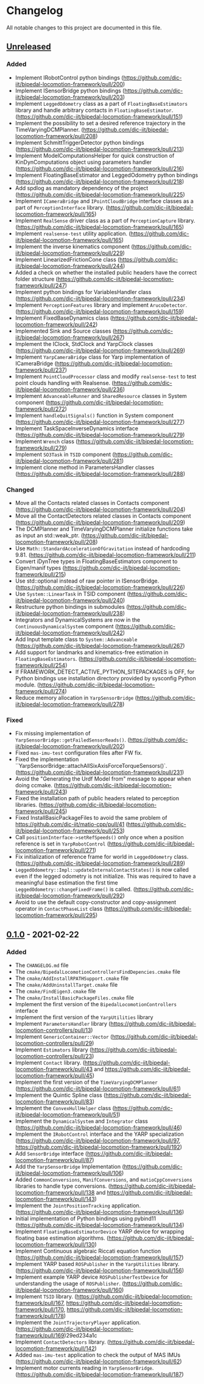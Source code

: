 # Changelog
All notable changes to this project are documented in this file.

## [Unreleased]
### Added
- Implement IRobotControl python bindings (https://github.com/dic-iit/bipedal-locomotion-framework/pull/200)
- Implement ISensorBridge python bindings (https://github.com/dic-iit/bipedal-locomotion-framework/pull/203)
- Implement `LeggedOdometry` class as a part of `FloatingBaseEstimators` library and handle arbitrary contacts in `FloatingBaseEstimator`. (https://github.com/dic-iit/bipedal-locomotion-framework/pull/151)
- Implement the possibility to set a desired reference trajectory in the TimeVaryingDCMPlanner. (https://github.com/dic-iit/bipedal-locomotion-framework/pull/208)
- Implement SchmittTriggerDetector python bindings (https://github.com/dic-iit/bipedal-locomotion-framework/pull/213)
- Implement ModelComputationsHelper for quick construction of KinDynComputations object using parameters handler (https://github.com/dic-iit/bipedal-locomotion-framework/pull/216)
- Implement FloatingBaseEstimator and LeggedOdometry python bindings (https://github.com/dic-iit/bipedal-locomotion-framework/pull/218)
- Add spdlog as mandatory dependency of the project (https://github.com/dic-iit/bipedal-locomotion-framework/pull/225)
- Implement `ICameraBridge` and `IPointCloudBridge` interface classes as a part of `PerceptionInterface` library. (https://github.com/dic-iit/bipedal-locomotion-framework/pull/165)
- Implement `RealSense` driver class as a part of `PerceptionCapture` library. (https://github.com/dic-iit/bipedal-locomotion-framework/pull/165)
- Implement `realsense-test` utility application. (https://github.com/dic-iit/bipedal-locomotion-framework/pull/165)
- Implement the inverse kinematics component (https://github.com/dic-iit/bipedal-locomotion-framework/pull/229)
- Implement LinearizedFrictionCone class (https://github.com/dic-iit/bipedal-locomotion-framework/pull/244)
- Added a check on whether the installed public headers have the correct folder structure (https://github.com/dic-iit/bipedal-locomotion-framework/pull/247)
- Implement python bindings for VariablesHandler class (https://github.com/dic-iit/bipedal-locomotion-framework/pull/234)
- Implement `PerceptionFeatures` library and implement `ArucoDetector`. (https://github.com/dic-iit/bipedal-locomotion-framework/pull/159)
- Implement FixedBaseDynamics class (https://github.com/dic-iit/bipedal-locomotion-framework/pull/242)
- Implemented Sink and Source classes (https://github.com/dic-iit/bipedal-locomotion-framework/pull/267)
- Implement the IClock, StdClock and YarpClock classes (https://github.com/dic-iit/bipedal-locomotion-framework/pull/269)
- Implement `YarpCameraBridge` class for Yarp implementation of ICameraBridge (https://github.com/dic-iit/bipedal-locomotion-framework/pull/237)
- Implement `PointCloudProcessor` class and modify `realsense-test` to test point clouds handling with Realsense. (https://github.com/dic-iit/bipedal-locomotion-framework/pull/236)
- Implement `AdvanceableRunner` and `SharedResource` classes in System component (https://github.com/dic-iit/bipedal-locomotion-framework/pull/272)
- Implement `handleQuitSignals()` function in System component (https://github.com/dic-iit/bipedal-locomotion-framework/pull/277)
- Implement TaskSpaceInverseDynamics interface (https://github.com/dic-iit/bipedal-locomotion-framework/pull/279)
- Implement `Wrench` class (https://github.com/dic-iit/bipedal-locomotion-framework/pull/279)
- Implement `SO3Task` in `TSID` component (https://github.com/dic-iit/bipedal-locomotion-framework/pull/281)
- Implement clone method in ParametersHandler classes (https://github.com/dic-iit/bipedal-locomotion-framework/pull/288)

### Changed
- Move all the Contacts related classes in Contacts component (https://github.com/dic-iit/bipedal-locomotion-framework/pull/204)
- Move all the ContactDetectors related classes in Contacts component (https://github.com/dic-iit/bipedal-locomotion-framework/pull/209)
- The DCMPlanner and TimeVaryingDCMPlanner initialize functions take as input an std::weak_ptr. (https://github.com/dic-iit/bipedal-locomotion-framework/pull/208)
- Use `Math::StandardAccelerationOfGravitation` instead of hardcoding 9.81. (https://github.com/dic-iit/bipedal-locomotion-framework/pull/211)
- Convert iDynTree types in FloatingBaseEstimators component to Eigen/manif types (https://github.com/dic-iit/bipedal-locomotion-framework/pull/215)
- Use std::optional instead of raw pointer in ISensorBridge. (https://github.com/dic-iit/bipedal-locomotion-framework/pull/226)
- Use `System::LinearTask` in TSID component (https://github.com/dic-iit/bipedal-locomotion-framework/pull/240)
- Restructure python bindings in submodules (https://github.com/dic-iit/bipedal-locomotion-framework/pull/238)
- Integrators and DynamicalSystems are now in the `ContinuousDynamicalSystem` component (https://github.com/dic-iit/bipedal-locomotion-framework/pull/242)
- Add Input template class to `System::Advanceable` (https://github.com/dic-iit/bipedal-locomotion-framework/pull/267)
- Add support for landmarks and kinematics-free estimation in `FloatingBaseEstimators`. (https://github.com/dic-iit/bipedal-locomotion-framework/pull/254)
- If FRAMEWORK_DETECT_ACTIVE_PYTHON_SITEPACKAGES is OFF, for Python bindings use installation directory provided by sysconfig Python module. (https://github.com/dic-iit/bipedal-locomotion-framework/pull/274)
- Reduce memory allocation in `YarpSensorBridge` (https://github.com/dic-iit/bipedal-locomotion-framework/pull/278)

### Fixed
- Fix missing implementation of `YarpSensorBridge::getFailedSensorReads()`. (https://github.com/dic-iit/bipedal-locomotion-framework/pull/202)
- Fixed `mas-imu-test` configuration files after FW fix.
- Fixed the implementation ``YarpSensorBridge::attachAllSixAxisForceTorqueSensors()`. (https://github.com/dic-iit/bipedal-locomotion-framework/pull/231)
- Avoid the "Generating the Urdf Model from" message to appear when doing ccmake. (https://github.com/dic-iit/bipedal-locomotion-framework/pull/243)
- Fixed the installation path of public headers related to perception libraries. (https://github.com/dic-iit/bipedal-locomotion-framework/pull/245)
- Fixed InstallBasicPackageFiles to avoid the same problem of https://github.com/dic-iit/matio-cpp/pull/41 (https://github.com/dic-iit/bipedal-locomotion-framework/pull/253)
- Call `positionInterface->setRefSpeeds()` only once when a position reference is set in `YarpRobotControl` (https://github.com/dic-iit/bipedal-locomotion-framework/pull/271)
- Fix initialization of reference frame for world in `LeggedOdometry` class. (https://github.com/dic-iit/bipedal-locomotion-framework/pull/289)
- `LeggedOdometry::Impl::updateInternalContactStates()` is now called even if the legged odometry is not initialize. This was required to have a meaningful base estimation the first time `LeggedOdometry::changeFixedFrame()` is called. (https://github.com/dic-iit/bipedal-locomotion-framework/pull/292)
- Avoid to use the default copy-constructor and copy-assignment operator in `ContactPhaseList` class (https://github.com/dic-iit/bipedal-locomotion-framework/pull/295)

## [0.1.0] - 2021-02-22
### Added
- The `CHANGELOG.md` file
- The `cmake/BipedalLocomotionControllersFindDepencies.cmake` file
- The `cmake/AddInstallRPATHSupport.cmake` file
- The `cmake/AddUninstallTarget.cmake` file
- The `cmake/FindEigen3.cmake` file
- The `cmake/InstallBasicPackageFiles.cmake` file
- Implement the first version of the `BipedalLocomotionControllers` interface
- Implement the  first version of the `YarpUtilities` library
- Implement `ParametersHandler` library (https://github.com/dic-iit/bipedal-locomotion-controllers/pull/13)
- Implement `GenericContainer::Vector` (https://github.com/dic-iit/bipedal-locomotion-controllers/pull/29)
- Implement `Estimators` library (https://github.com/dic-iit/bipedal-locomotion-controllers/pull/23)
- Implement `Contact` library. (https://github.com/dic-iit/bipedal-locomotion-framework/pull/43 and https://github.com/dic-iit/bipedal-locomotion-framework/pull/45)
- Implement the first version of the `TimeVaryingDCMPlanner` (https://github.com/dic-iit/bipedal-locomotion-framework/pull/61)
- Implement the Quintic Spline class (https://github.com/dic-iit/bipedal-locomotion-framework/pull/83)
- Implement the `ConvexHullHelper` class (https://github.com/dic-iit/bipedal-locomotion-framework/pull/51)
- Implement the `DynamicalSystem` and `Integrator` class (https://github.com/dic-iit/bipedal-locomotion-framework/pull/46)
- Implement the `IRobotControl` interface and the YARP specialization (https://github.com/dic-iit/bipedal-locomotion-framework/pull/97, https://github.com/dic-iit/bipedal-locomotion-framework/pull/192)
- Add `SensorBridge` interface (https://github.com/dic-iit/bipedal-locomotion-framework/pull/87)
- Add the `YarpSensorBridge` Implementation (https://github.com/dic-iit/bipedal-locomotion-framework/pull/106)
- Added `CommonConversions`, `ManifConversions`, and `matioCppConversions` libraries to handle type conversions. (https://github.com/dic-iit/bipedal-locomotion-framework/pull/138 and https://github.com/dic-iit/bipedal-locomotion-framework/pull/143)
- Implement the `JointPositionTracking` application. (https://github.com/dic-iit/bipedal-locomotion-framework/pull/136)
- Initial implementation of Python bindings using pybind11 (https://github.com/dic-iit/bipedal-locomotion-framework/pull/134)
- Implement `FloatingBaseEstimatorDevice` YARP device for wrapping floating base estimation algorithms. (https://github.com/dic-iit/bipedal-locomotion-framework/pull/130)
- Implement Continuous algebraic Riccati equation function (https://github.com/dic-iit/bipedal-locomotion-framework/pull/157)
- Implement YARP based `ROSPublisher` in the `YarpUtilities` library. (https://github.com/dic-iit/bipedal-locomotion-framework/pull/156)
- Implement example YARP device `ROSPublisherTestDevice` for understanding the usage of `ROSPublisher`. (https://github.com/dic-iit/bipedal-locomotion-framework/pull/160)
- Implement `TSID` library. (https://github.com/dic-iit/bipedal-locomotion-framework/pull/167, https://github.com/dic-iit/bipedal-locomotion-framework/pull/170, https://github.com/dic-iit/bipedal-locomotion-framework/pull/178)
- Implement the `JointTrajectoryPlayer` application. (https://github.com/dic-iit/bipedal-locomotion-framework/pull/169)29ed234a1c
- Implement `ContactDetectors` library. (https://github.com/dic-iit/bipedal-locomotion-framework/pull/142)
- Added `mas-imu-test` application to check the output of MAS IMUs (https://github.com/dic-iit/bipedal-locomotion-framework/pull/62)
- Implement motor currents reading in `YarpSensorBridge`. (https://github.com/dic-iit/bipedal-locomotion-framework/pull/187)

[Unreleased]: https://github.com/dic-iit/bipedal-locomotion-framework/compare/v0.1.0...master
[0.1.0]: https://github.com/dic-iit/bipedal-locomotion-framework/releases/tag/v0.1.0
